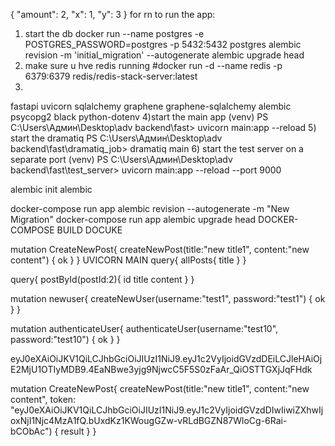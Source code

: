 {
  "amount": 2,
  "x": 1,
  "y": 3
}
for rn to run the app:
1) start the db
docker run --name postgres -e POSTGRES_PASSWORD=postgres -p 5432:5432 postgres
alembic revision -m 'initial_migration' --autogenerate
alembic upgrade head
2) make sure u hve redis running
#docker run -d --name redis -p 6379:6379 redis/redis-stack-server:latest
3) 
fastapi uvicorn sqlalchemy graphene graphene-sqlalchemy alembic psycopg2 black python-dotenv
4)start the main app 
(venv) PS C:\Users\Админ\Desktop\adv backend\fast> uvicorn main:app --reload
5) start the  dramatiq
PS C:\Users\Админ\Desktop\adv backend\fast\dramatiq_job> dramatiq main
6) start the test server on a separate port
(venv) PS C:\Users\Админ\Desktop\adv backend\fast\test_server> uvicorn main:app --reload --port 9000      


alembic init alembic

docker-compose run app alembic revision --autogenerate -m "New Migration" docker-compose run app alembic upgrade head
DOCKER-COMPOSE BUILD
DOCUKE

mutation CreateNewPost{ createNewPost(title:"new title1", content:"new content") { ok } }
UVICORN MAIN
query{ allPosts{ title } }

query{ postById(postId:2){ id title content } }

mutation newuser{ createNewUser(username:"test1", password:"test1") { ok } }

mutation authenticateUser{ authenticateUser(username:"test10", password:"test10") { ok } }

eyJ0eXAiOiJKV1QiLCJhbGciOiJIUzI1NiJ9.eyJ1c2VyIjoidGVzdDEiLCJleHAiOjE2MjU1OTIyMDB9.4EaNBwe3yjg9NjwcC5F5S0zFaAr_QiOSTTGXjJqFHdk

mutation CreateNewPost{ createNewPost(title:"new title1", content:"new content", token: "eyJ0eXAiOiJKV1QiLCJhbGciOiJIUzI1NiJ9.eyJ1c2VyIjoidGVzdDIwIiwiZXhwIjoxNjI1Njc4MzA1fQ.bUxdKz1KWougGZw-vRLdBGZN87WloCg-6Rai-bCObAc") { result } }